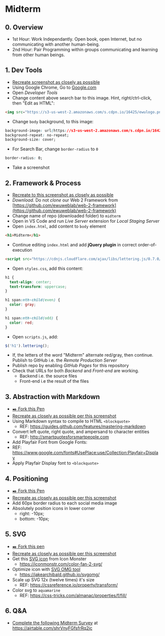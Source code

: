 # Midterm

## 0. Overview
* 1st Hour: Work Independantly. Open book, open Internet, but no communicating with another human-being. 
* 2nd Hour: Pair Programming within groups communicating and learning from other human beings. 

## 1. Dev Tools

* [Recreate screenshot as closely as possible](https://s3-us-west-2.amazonaws.com/s.cdpn.io/16425/midterm-devtools.png)
* Using Google Chrome, Go to [Google.com](https://google.com)
* Open _Developer Tools_
* Change content above search bar to this image. Hint, right/ctrl-click, then "Edit as HTML": 

```html
<img src="https://s3-us-west-2.amazonaws.com/s.cdpn.io/16425/ewulogo.png" />
```
* Change `body` background, to this image:

```css
background-image: url(https://s3-us-west-2.amazonaws.com/s.cdpn.io/16425/ewu-orientation.jpg);
background-repeat: no-repeat;
background-size: cover;
```

* For Search Bar, change `border-radius` to `0` 

```css
border-radius: 0;
```

* Take a screenshot

## 2. Framework & Process

* [Recreate to this screenshot as closely as possible](https://s3-us-west-2.amazonaws.com/s.cdpn.io/16425/lettering-midterm.png)
* _Download_. Do not _clone_ our Web 2 Framework from [https://github.com/ewuweblab/web-2-framework](https://github.com/ewuweblab/web-2-framework)
* Change name of repo (downloaded folder) to `midterm`
* Open in VS Code and run _Live Server_ extension for _Local Staging Server_
* Open `index.html`, add content to `body` element

```html
<h1>Midterm</h1>
```
* Continue editing `index.html` and add **jQuery plugin** in correct order-of-execution

```html
<script src="https://cdnjs.cloudflare.com/ajax/libs/lettering.js/0.7.0/jquery.lettering.min.js"></script> 
```
* Open `styles.css`, add this content: 

```css
h1 {
  text-align: center;
  text-transform: uppercase;
}

h1 span:nth-child(even) {
  color: gray;
}

h1 span:nth-child(odd) {
  color: red;
}
```

* Open `scripts.js`, add: 

```js
$('h1').lettering();
```

* If, the letters of the word "Midterm" alternate red/gray, then continue. Publish to GitHub i.e. the _Remote Production Server_
* Publish repo by enabling _GitHub Pages_ for this repository 
* Check that URLs for both _Backend_ and _Front-end_ are working. 
    - Backend i.e. the source files
    - Front-end i.e the result of the files

## 3. Abstraction with Markdown

* [:black_nib: Fork this Pen](https://codepen.io/manikoth/pen/ROdqbg)
* [Recreate as closely as possible per this screenshot](https://s3-us-west-2.amazonaws.com/s.cdpn.io/16425/markdown-syntax-blockquote.png)
* Using Markdown syntax to compile to HTML `<blockquote>`
  * REF: https://guides.github.com/features/mastering-markdown
* Convert left quote, right quote, and ampersand to character entities
  * REF: http://smartquotesforsmartpeople.com
* Add Playfair Font from Google Fonts: 
 * REF: https://www.google.com/fonts#UsePlace:use/Collection:Playfair+Display
* Apply Playfair Display font to `<blockquote>`

## 4. Positioning

* [:black_nib: Fork this Pen](https://codepen.io/manikoth/pen/PgLxNR)
* [Recreate as closely as possible per this screenshot](https://s3-us-west-2.amazonaws.com/s.cdpn.io/16425/midterm-positioning.png)
 * Add 60px border radius to each social media image
 * Absolutely position icons in lower corner
      - right: -10px;
      - bottom: -10px; 

## 5. SVG

* [:black_nib: Fork this pen](https://codepen.io/manikoth/pen/XQGyeX)
* [Recreate as closely as possible per this screenshot](https://s3-us-west-2.amazonaws.com/s.cdpn.io/16425/svg-midterm.png)
* Get this [SVG icon](https://iconmonstr.com/color-fan-2-svg/) from Icon Monster
    * https://iconmonstr.com/color-fan-2-svg/
* Optimize icon with [SVG OMG tool](https://jakearchibald.github.io/svgomg)
    * https://jakearchibald.github.io/svgomg/
* Scale up SVG 12x (twelve times) it's size
    * REF: https://cssreference.io/property/transform/
* Color svg to `aquamarine`
    * REF: https://css-tricks.com/almanac/properties/f/fill/

## 6. Q&A

* [Complete the following Midterm Survey](https://airtable.com/shrVnyFGfsfrRq2jc) at https://airtable.com/shrVnyFGfsfrRq2jc


<!-- ## CSS Transitions
## JavaScript -->

